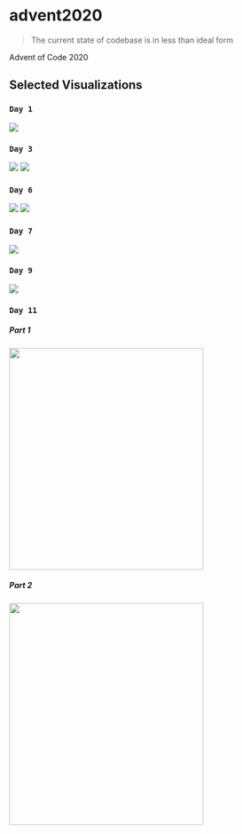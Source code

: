 # advent2020
> The current state of codebase is in less than ideal form


Advent of Code 2020


## Selected Visualizations
### `Day 1`
<img src="./Day-01/Part2.png" />

### `Day 3`

<img src="./Day-03/Part1.png" />
<img src="./Day-03/Part2.png" />

### `Day 6`

<img src="./Day-06/Part1.png" />
<img src="./Day-06/Part2.png" />

### `Day 7`

<img src="./Day-07/problem_solution.gv.svg" />

### `Day 9`

<img src="./Day-09/contiguous_set.svg" />

### `Day 11`

##### Part 1
<img src="./Day-11/part1.gif" height="400em" width="350em"/>

##### Part 2
<img src="./Day-11/part2.gif" height="400em" width="350em"/>


